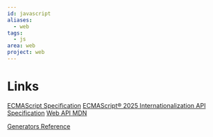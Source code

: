 ```yaml
---
id: javascript
aliases:
  - web
tags:
  - js
area: web
project: web
---
```


# Links

[ECMAScript Specification](https://tc39.es/ecma262/)
[ECMAScript® 2025 Internationalization API Specification](https://tc39.es/ecma402/)
[Web API MDN](https://developer.mozilla.org/en-US/docs/Web/API)

[Generators Reference](https://exploringjs.com/es6/ch_generators.html#_use-case-simpler-asynchronous-code)
